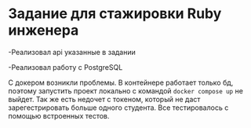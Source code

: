 # Задание для стажировки Ruby инженера
-Реализовал api указанные в задании

-Реализовал работу с PostgreSQL

С докером возникли проблемы. В контейнере работает только бд, поэтому запустить проект локально с командой ```docker compose up``` не выйдет.
Так же есть недочет с токеном, который не даст зарегестрировать больше одного студента.
Все тестировалось с помощью встроенных тестов.
